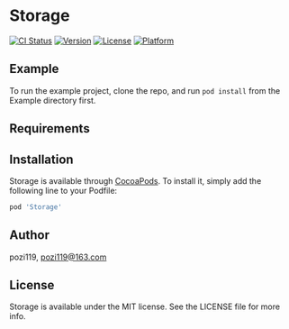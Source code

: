 # Storage

[![CI Status](https://img.shields.io/travis/pozi119/Storage.svg?style=flat)](https://travis-ci.org/pozi119/Storage)
[![Version](https://img.shields.io/cocoapods/v/Storage.svg?style=flat)](https://cocoapods.org/pods/Storage)
[![License](https://img.shields.io/cocoapods/l/Storage.svg?style=flat)](https://cocoapods.org/pods/Storage)
[![Platform](https://img.shields.io/cocoapods/p/Storage.svg?style=flat)](https://cocoapods.org/pods/Storage)

## Example

To run the example project, clone the repo, and run `pod install` from the Example directory first.

## Requirements

## Installation

Storage is available through [CocoaPods](https://cocoapods.org). To install
it, simply add the following line to your Podfile:

```ruby
pod 'Storage'
```

## Author

pozi119, pozi119@163.com

## License

Storage is available under the MIT license. See the LICENSE file for more info.
